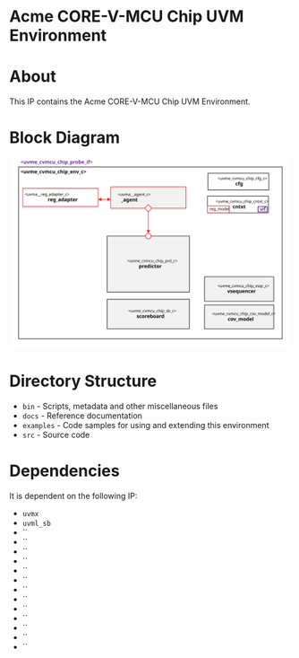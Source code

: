 # Acme CORE-V-MCU Chip UVM Environment


# About
This IP contains the Acme CORE-V-MCU Chip UVM Environment.

# Block Diagram
![alt text](./docs/env_block_diagram.svg "CORE-V-MCU Chip UVM Environment Block Diagram")

# Directory Structure
* `bin` - Scripts, metadata and other miscellaneous files
* `docs` - Reference documentation
* `examples` - Code samples for using and extending this environment
* `src` - Source code


# Dependencies
It is dependent on the following IP:

* `uvmx`
* `uvml_sb`
* ``
* ``
* ``
* ``
* ``
* ``
* ``
* ``
* ``
* ``
* ``
* ``
* ``
